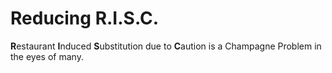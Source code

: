 # Reducing R.I.S.C.

**R**estaurant **I**nduced **S**ubstitution due to **C**aution is a Champagne Problem in the eyes of many. 